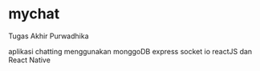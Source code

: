 # mychat
Tugas Akhir Purwadhika

aplikasi chatting menggunakan monggoDB express socket io reactJS dan React Native

